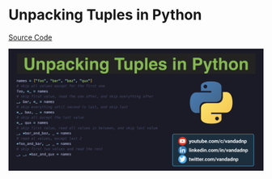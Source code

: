 # Unpacking Tuples in Python

[Source Code](../source/unpacking-tuples-in-python.py)

![](../images/unpacking-tuples-in-python.jpg)
